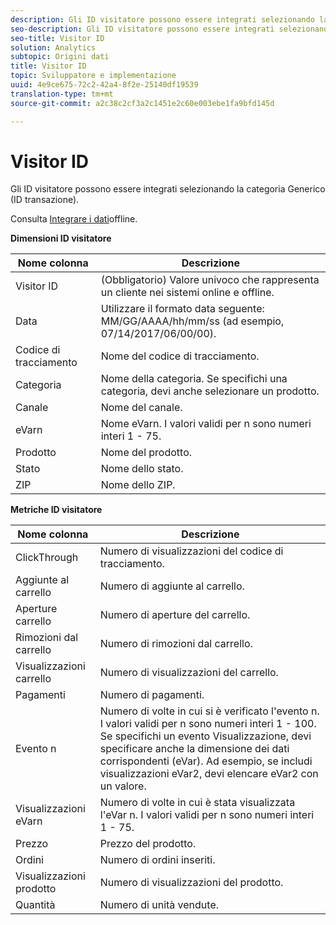 ```yaml
---
description: Gli ID visitatore possono essere integrati selezionando la categoria Generico (ID transazione).
seo-description: Gli ID visitatore possono essere integrati selezionando la categoria Generico (ID transazione).
seo-title: Visitor ID
solution: Analytics
subtopic: Origini dati
title: Visitor ID
topic: Sviluppatore e implementazione
uuid: 4e9ce675-72c2-42a4-8f2e-25140df19539
translation-type: tm+mt
source-git-commit: a2c38c2cf3a2c1451e2c60e003ebe1fa9bfd145d

---
```



# Visitor ID

Gli ID visitatore possono essere integrati selezionando la categoria Generico (ID transazione).

Consulta [Integrare i dati](../../../import/c-data-sources/datasrc-integrating-offline-data.md#concept_B5C576220F1548B5A3A57112AA3960C6)offline.

<p class="head"> <b>Dimensioni ID visitatore</b> </p>

| Nome colonna | Descrizione |
|--- |--- |
| Visitor ID | (Obbligatorio) Valore univoco che rappresenta un cliente nei sistemi online e offline. |
| Data | Utilizzare il formato data seguente: MM/GG/AAAA/hh/mm/ss (ad esempio, 07/14/2017/06/00/00). |
| Codice di tracciamento | Nome del codice di tracciamento. |
| Categoria | Nome della categoria.  Se specifichi una categoria, devi anche selezionare un prodotto. |
| Canale | Nome del canale. |
| eVarn | Nome eVarn. I valori validi per n sono numeri interi 1 - 75. |
| Prodotto | Nome del prodotto. |
| Stato | Nome dello stato. |
| ZIP | Nome dello ZIP. |

**Metriche ID visitatore**

| Nome colonna | Descrizione |
|--- |--- |
| ClickThrough | Numero di visualizzazioni del codice di tracciamento. |
| Aggiunte al carrello | Numero di aggiunte al carrello. |
| Aperture carrello | Numero di aperture del carrello. |
| Rimozioni dal carrello | Numero di rimozioni dal carrello. |
| Visualizzazioni carrello | Numero di visualizzazioni del carrello. |
| Pagamenti | Numero di pagamenti. |
| Evento n | Numero di volte in cui si è verificato l'evento n. I valori validi per n sono numeri interi 1 - 100.  Se specifichi un evento Visualizzazione, devi specificare anche la dimensione dei dati corrispondenti (eVar). Ad esempio, se includi visualizzazioni eVar2, devi elencare eVar2 con un valore. |
| Visualizzazioni eVarn | Numero di volte in cui è stata visualizzata l'eVar n. I valori validi per n sono numeri interi 1 - 75. |
| Prezzo | Prezzo del prodotto. |
| Ordini | Numero di ordini inseriti. |
| Visualizzazioni prodotto | Numero di visualizzazioni del prodotto. |
| Quantità | Numero di unità vendute. |